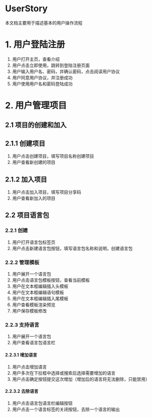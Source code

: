 # UserStory
本文档主要用于描述基本的用户操作流程
# 1. 用户登陆注册
1. 用户打开主页，查看介绍
1. 用户点击立即使用，跳转到登陆注册页面
1. 用户输入用户名、密码，并确认密码，点击阅读用户协议
1. 用户同意用户协议，并注册成功
1. 用户使用用户名和密码登陆成功
# 2. 用户管理项目
## 2.1 项目的创建和加入
## 2.1.1 创建项目
1. 用户点击创建项目，填写项目名称创建项目
1. 用户查看新创建的项目
## 2.1.2 加入项目
1. 用户点击加入项目，填写项目分享码
1. 用户查看新加入的项目
## 2.2 项目语言包
### 2.2.1 创建
1. 用户打开语言包标签页
1. 用户点击新建语言包按钮，填写语言包名称和说明，创建语言包
### 2.2.2 管理模板
1. 用户展开一个语言包
1. 用户点击语言包模板按钮，查看当前模板
1. 用户在文本框编辑插入头模板
1. 用户在文本框编辑语句模板
1. 用户在文本框编辑插入尾模板
1. 用户查看模板渲染预览
1. 用户保存模板修改
### 2.2.3 支持语言
1. 用户展开一个语言包
1. 用户查看语言包语言栏
#### 2.2.3.1 增加语言
1. 用户点击增加语言
1. 用户多次在下拉框中选择或搜索后选择需要增加的语言
1. 用户点击确定按钮提交这次增加（增加后的语言将无法删除，只能禁用）
#### 2.2.3.2 去除语言
1. 用户点击语言包语言栏编辑按钮
1. 用户点击一个语言标签的关闭按钮，去除一个语言的输出

